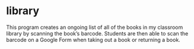 # library
 This program creates an ongoing list of all of the books in my classroom library by scanning the book’s barcode. Students are then able to scan the barcode on a Google Form when taking out a book or returning a book.
